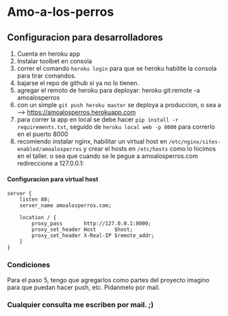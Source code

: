 # Amo-a-los-perros

## Configuracion para desarrolladores

1) Cuenta en heroku app
2) Instalar toolbet en consola
3) correr el comando `heroku login` para que se heroku habilite la consola para tirar comandos.
4) bajarse el repo de github si ya no lo tienen.
5) agregar el remoto de heroku para deployar: heroku git:remote -a amoalosperros
6) con un simple `git push heroku master` se deploya a produccion, o sea a --> https://amoalosperros.herokuapp.com
7) para correr la app en local se debe hacer `pip install -r requirements.txt`, seguido de `heroku local web -p 8000` para correrlo en el puerto 8000
8) recomiendo instalar nginx, habilitar un virtual host en `/etc/nginx/sites-enabled/amoalosperros` y crear el hosts en `/etc/hosts` como lo hicimos en el taller. o sea que cuando se le pegue a amoalosperros.com redireccione a 127.0.0.1:

#### Configuracion para virtual host
```
server {
    listen 80;
    server_name amoalosperros.com;

    location / {
        proxy_pass       http://127.0.0.1:8000;
        proxy_set_header Host      $host;
        proxy_set_header X-Real-IP $remote_addr;
    }
}

```

### Condiciones
Para el paso 5, tengo que agregarlos como partes del proyecto imagino para que puedan hacer push, etc. Pidanmelo por mail.

### Cualquier consulta me escriben por mail. ;)